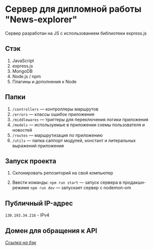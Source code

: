 # Сервер для дипломной работы "News-explorer"

Cервер разработан на JS c использованием библиотеки express.js

## Стэк

1. JavaScript
2. express.js
3. MongoDB
4. Node.js / npm
5. Плагины и дополнения к Node

## Папки

1. `/controllers` — контроллеры маршрутов  
2. `/errors` — классы ошибок приложения
3. `/middlewares` — триггеры для переключения логики приложения
4. `/models` — используемые в приложении схемы пользователя и новостей  
5. `/routes` — маршрутизация по приложению
6. `/utils` — папка саппорт модулей, констант и литеральных выражений приложения
  
## Запуск проекта

1. Склонировать репозиторий на свой компьютер

2. Ввести команды:
  `npm run start` — запуск сервера в продакшн-режиме
  `npm run dev` — запускает сервер с nodemon-om

## Публичный IP-адрес

`130.193.34.216` - IPv4

## Домен для обращения к API

_[Ссылка на бэк](https://api.jellyfish.students.nomoreparties.space/)_  
